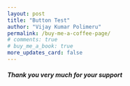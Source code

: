 ```yaml
---
layout: post
title: "Button Test"
author: "Vijay Kumar Polimeru"
permalink: /buy-me-a-coffee-page/
# comments: true
# buy_me_a_book: true
more_updates_card: false
---
```


<link rel="stylesheet" href="{{ "/assets/css4.1/bootstrapcustom.min.css" crossorigin="anonymous" | relative_url }}">


<div class="bootstrapiso">

<div class="card text-center">

  <div class="card-body">
    <h5 class="card-title">Thank you very much for your support</h5>

  </div>

</div>
</div>

<br>


